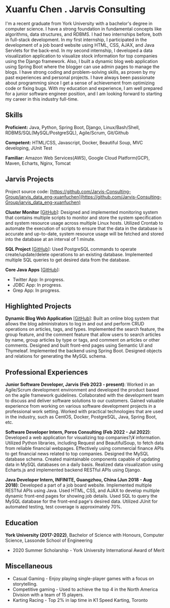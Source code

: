 # Xuanfu Chen . Jarvis Consulting

I'm a recent graduate from York University with a bachelor's degree in computer science. I have a strong foundation in fundamental concepts like algorithms, data structures, and RDBMS. I had two internships before, both in full-stack development. In my first internship, I participated in the development of a job board website using HTML, CSS, AJAX, and Java Servlets for the back-end. In my second internship, I developed a data visualization application to visualize stock information for top companies using the Django framework. Also, I built a dynamic blog web application using Spring Boot where the blogger can use admin pages to manage the blogs. I have strong coding and problem-solving skills, as proven by my past experiences and personal projects. I have always been passionate about programming since I get a sense of achievement from optimizing code or fixing bugs. With my education and experience, I am well prepared for a junior software engineer position, and I am looking forward to starting my career in this industry full-time.

## Skills

**Proficient:** Java, Python, Spring Boot, Django, Linux/Bash/Shell, RDBMS/SQL(MySQL/PostgreSQL), Agile/Scrum, Git/Github

**Competent:** HTML/CSS, Javascript, Docker, Beautiful Soup, MVC developing, JUnit Test

**Familiar:** Amazon Web Services(AWS), Google Cloud Platform(GCP), Maven, Echarts, Nginx, Tomcat

## Jarvis Projects

Project source code: [https://github.com/Jarvis-Consulting-Group/jarvis_data_eng-xuanfuchen](https://github.com/Jarvis-Consulting-Group/jarvis_data_eng-xuanfuchen)


**Cluster Monitor** [[GitHub](https://github.com/Jarvis-Consulting-Group/jarvis_data_eng-xuanfuchen/tree/master/linux_sql)]: Designed and implemented monitoring system that contains multiple scripts to monitor and store the system specification and system resource usage across multiple Linux hosts. Utilized Crontab to automate the execution of scripts to ensure that the data in the database is accurate and up-to-date, system resource usage will be fetched and stored into the database at an interval of 1 minute.

**SQL Project** [[GitHub](https://github.com/Jarvis-Consulting-Group/jarvis_data_eng-xuanfuchen/tree/master/sql)]: Used PostgreSQL commands to operate create/update/delete operations to an existing database. Implemented multiple SQL queries to get desired data from the database.

**Core Java Apps** [[GitHub](https://github.com/Jarvis-Consulting-Group/jarvis_data_eng-xuanfuchen/tree/master/core_java)]:
      
  - Twitter App: In progress.
  - JDBC App: In progress.
  - Grep App: In progress.


## Highlighted Projects
**Dynamic Blog Web Application** [[GitHub](https://github.com/xuanfuchen/BlogProject)]: Built an online blog system that allows the blog administrators to log in and out and perform CRUD operations on articles, tags, and types. Implemented the search feature, the group feature, and the comment feature that allow users to search articles by name, group articles by type or tags, and comment on articles or other comments. Designed and built front-end pages using Semantic UI and Thymeleaf. Implemented the backend using Spring Boot. Designed objects and relations for generating the MySQL schema.


## Professional Experiences

**Junior Software Developer, Jarvis (Feb 2023 - present)**: Worked in an Agile/Scrum development environment and developed the product based on the agile framework guidelines. Collaborated with the development team to discuss and deliver software solutions to our customers. Gained valuable experience from working on various software development projects in a professional work setting. Worked with practical technologies that are used in the industry, such as CentOS, Docker, PostgreSQL, Java, Spring Boot, etc.

**Software Developer Intern, Poros Consulting (Feb 2022 - Jul 2022)**: Developed a web application for visualizing top companies?¡¥ information. Utilized Python libraries, including Request and BeautifulSoup, to fetch data from reliable financial webpages. Effectively using commercial finance APIs to get financial news related to top companies. Designed the MySQL database schema. Created maintainable components capable of updating data in MySQL databases on a daily basis. Realized data visualization using Echarts.js and implemented backend RESTful APIs using Django.

**Java Developer Intern, INFINITE, Guangzhou, China (Jun 2018 - Aug 2018)**: Developed a part of a job board website. Implemented multiple RESTful APIs using Java. Used HTML, CSS, and AJAX to develop multiple dynamic front-end pages for showing job details. Used SQL to query the MySQL database for the front-end page's desired data. Utilized JUnit for automated testing, test coverage is approximately 70%.


## Education
**York University (2017-2022)**, Bachelor of Science with Honours, Computer Science, Lassonde School of Engineering
- 2020 Summer Scholarship - York University International Award of Merit


## Miscellaneous
- Casual Gaming - Enjoy playing single-player games with a focus on storytelling.
- Competitive gaming - Used to achieve the top 4 in the North America Division with a team of 15 players.
- Karting Racing - Top 2% in lap time in K1 Speed Karting, Toronto